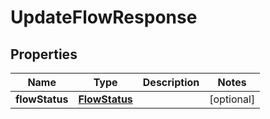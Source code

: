 

# UpdateFlowResponse


## Properties

| Name | Type | Description | Notes |
|------------ | ------------- | ------------- | -------------|
|**flowStatus** | [**FlowStatus**](FlowStatus.md) |  |  [optional] |



